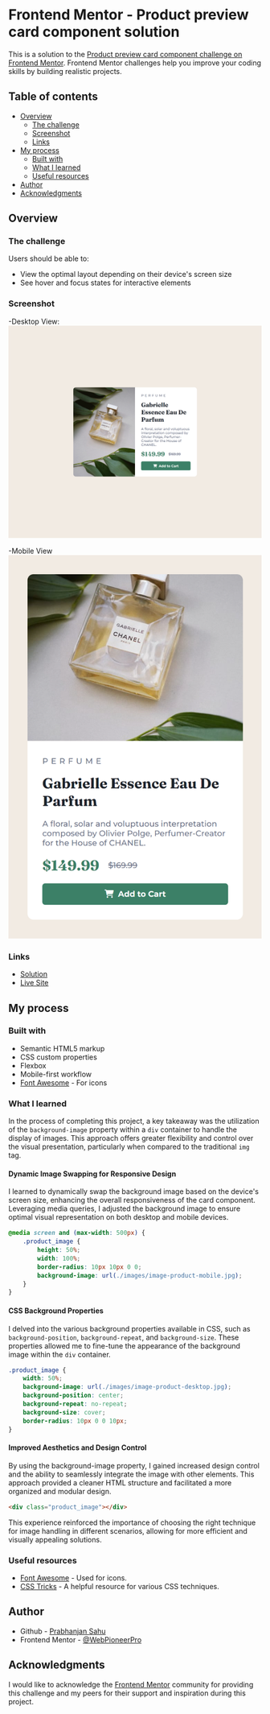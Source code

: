 # Frontend Mentor - Product preview card component solution

This is a solution to the [Product preview card component challenge on Frontend Mentor](https://www.frontendmentor.io/challenges/product-preview-card-component-GO7UmttRfa). Frontend Mentor challenges help you improve your coding skills by building realistic projects. 

## Table of contents

- [Overview](#overview)
  - [The challenge](#the-challenge)
  - [Screenshot](#screenshot)
  - [Links](#links)
- [My process](#my-process)
  - [Built with](#built-with)
  - [What I learned](#what-i-learned)
  - [Useful resources](#useful-resources)
- [Author](#author)
- [Acknowledgments](#acknowledgments)


## Overview

### The challenge

Users should be able to:

- View the optimal layout depending on their device's screen size
- See hover and focus states for interactive elements

### Screenshot

-Desktop View:
![](./images/screenshots/192.168.29.252_3000_index.html.png)

-Mobile View
![](./images/screenshots/192.168.29.252_3000_index.html%20(1).png)

### Links

- [Solution](https://github.com/WebPioneerPro/product-preview-card-component-solution)
- [Live Site](https://webpioneerpro.github.io/product-preview-card-component-solution/)

## My process

### Built with

- Semantic HTML5 markup
- CSS custom properties
- Flexbox
- Mobile-first workflow
- [Font Awesome](https://fontawesome.com/) - For icons

### What I learned

In the process of completing this project, a key takeaway was the utilization of the `background-image` property within a `div` container to handle the display of images. This approach offers greater flexibility and control over the visual presentation, particularly when compared to the traditional `img` tag.

#### Dynamic Image Swapping for Responsive Design

I learned to dynamically swap the background image based on the device's screen size, enhancing the overall responsiveness of the card component. Leveraging media queries, I adjusted the background image to ensure optimal visual representation on both desktop and mobile devices.
```css
@media screen and (max-width: 500px) {
    .product_image {
        height: 50%;
        width: 100%;
        border-radius: 10px 10px 0 0;
        background-image: url(./images/image-product-mobile.jpg);
    }
}
```

#### CSS Background Properties

I delved into the various background properties available in CSS, such as `background-position`, `background-repeat`, and `background-size`. These properties allowed me to fine-tune the appearance of the background image within the `div` container.

```css
.product_image {
    width: 50%;
    background-image: url(./images/image-product-desktop.jpg);
    background-position: center;
    background-repeat: no-repeat;
    background-size: cover;
    border-radius: 10px 0 0 10px;
}
```
#### Improved Aesthetics and Design Control

By using the background-image property, I gained increased design control and the ability to seamlessly integrate the image with other elements. This approach provided a cleaner HTML structure and facilitated a more organized and modular design.

```html
<div class="product_image"></div>
```

This experience reinforced the importance of choosing the right technique for image handling in different scenarios, allowing for more efficient and visually appealing solutions.

### Useful resources

- [Font Awesome](https://fontawesome.com/) - Used for icons.
- [CSS Tricks](https://css-tricks.com/) -  A helpful resource for various CSS techniques.

## Author

- Github - [Prabhanjan Sahu](https://github.com/WebPioneerPro)
- Frontend Mentor - [@WebPioneerPro](https://www.frontendmentor.io/profile/WebPioneerPro)

## Acknowledgments

I would like to acknowledge the [Frontend Mentor](https://www.frontendmentor.io/home) community for providing this challenge and my peers for their support and inspiration during this project.
